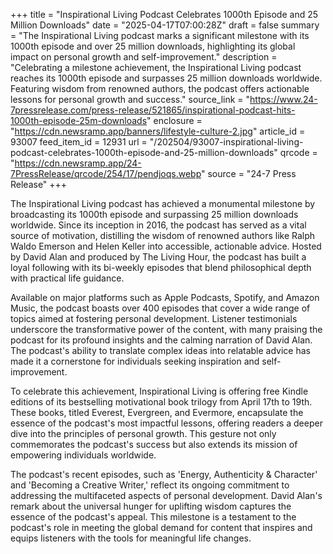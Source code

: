 +++
title = "Inspirational Living Podcast Celebrates 1000th Episode and 25 Million Downloads"
date = "2025-04-17T07:00:28Z"
draft = false
summary = "The Inspirational Living podcast marks a significant milestone with its 1000th episode and over 25 million downloads, highlighting its global impact on personal growth and self-improvement."
description = "Celebrating a milestone achievement, the Inspirational Living podcast reaches its 1000th episode and surpasses 25 million downloads worldwide. Featuring wisdom from renowned authors, the podcast offers actionable lessons for personal growth and success."
source_link = "https://www.24-7pressrelease.com/press-release/521865/inspirational-podcast-hits-1000th-episode-25m-downloads"
enclosure = "https://cdn.newsramp.app/banners/lifestyle-culture-2.jpg"
article_id = 93007
feed_item_id = 12931
url = "/202504/93007-inspirational-living-podcast-celebrates-1000th-episode-and-25-million-downloads"
qrcode = "https://cdn.newsramp.app/24-7PressRelease/qrcode/254/17/pendjoqs.webp"
source = "24-7 Press Release"
+++

<p>The Inspirational Living podcast has achieved a monumental milestone by broadcasting its 1000th episode and surpassing 25 million downloads worldwide. Since its inception in 2016, the podcast has served as a vital source of motivation, distilling the wisdom of renowned authors like Ralph Waldo Emerson and Helen Keller into accessible, actionable advice. Hosted by David Alan and produced by The Living Hour, the podcast has built a loyal following with its bi-weekly episodes that blend philosophical depth with practical life guidance.</p><p>Available on major platforms such as Apple Podcasts, Spotify, and Amazon Music, the podcast boasts over 400 episodes that cover a wide range of topics aimed at fostering personal development. Listener testimonials underscore the transformative power of the content, with many praising the podcast for its profound insights and the calming narration of David Alan. The podcast's ability to translate complex ideas into relatable advice has made it a cornerstone for individuals seeking inspiration and self-improvement.</p><p>To celebrate this achievement, Inspirational Living is offering free Kindle editions of its bestselling motivational book trilogy from April 17th to 19th. These books, titled Everest, Evergreen, and Evermore, encapsulate the essence of the podcast's most impactful lessons, offering readers a deeper dive into the principles of personal growth. This gesture not only commemorates the podcast's success but also extends its mission of empowering individuals worldwide.</p><p>The podcast's recent episodes, such as 'Energy, Authenticity & Character' and 'Becoming a Creative Writer,' reflect its ongoing commitment to addressing the multifaceted aspects of personal development. David Alan's remark about the universal hunger for uplifting wisdom captures the essence of the podcast's appeal. This milestone is a testament to the podcast's role in meeting the global demand for content that inspires and equips listeners with the tools for meaningful life changes.</p>